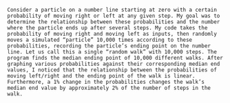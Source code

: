 	Consider a particle on a number line starting at zero with a certain probability of moving right or left at any given step. My goal was to determine the relationship between these probabilities and the number where the particle ends up after several steps. My code takes the probability of moving right and moving left as inputs, then randomly moves a simulated “particle” 10,000 times according to these probabilities, recording the particle’s ending point on the number line. Let us call this a single “random walk” with 10,000 steps. The program finds the median ending point of 10,000 different walks. After graphing various probabilities against their corresponding median end values, I noticed that the relationship between the probabilities of moving left/right and the ending point of the walk is linear. Furthermore, a 1% change in the probabilities changes the walk’s median end value by approximately 2% of the number of steps in the walk. 
